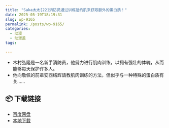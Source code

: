 ```yaml
---
title: "Saka太太[22]消防员通过训练括约肌来获取额外的蛋白质！"
date: 2025-05-19T18:19:31
slug: wp-9165
permalink: /posts/wp-9165/
categories:
  - 动漫
  - 动漫盖
tags:

---
```


*   木村弘隆是一名新手消防员，他努力进行肌肉训练，以拥有强壮的体魄，从而能够每天保护许多人。
*   他向敬佩的前辈安西结辉请教肌肉训练的方法，但似乎与一种特殊的蛋白质有关……

## 📦 下载链接
- [百度网盘](https://blziyuan21.com/pay-download/9165?key=4782b5ac67&down_id=0)
- [本地下载](https://blziyuan21.com/pay-download/9165?key=4782b5ac67&down_id=1)

